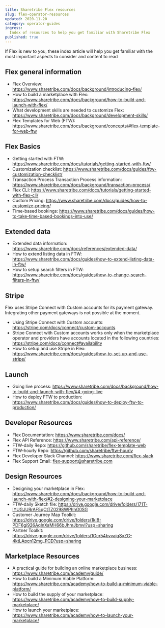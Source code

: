 ```yaml
---
title: Sharetribe Flex resources
slug: flex-operator-resources
updated: 2020-11-20
category: operator-guides
ingress:
  Index of resources to help you get familiar with Sharetribe Flex
published: true
---
```


If Flex is new to you, these index article will help you get familiar
with the most important aspects to consider and content to read

## Flex general information

- Flex Overview:
  https://www.sharetribe.com/docs/background/introducing-flex/
- How to build a marketplace with Flex:
  https://www.sharetribe.com/docs/background/how-to-build-and-launch-with-flex/
- What development skills are needed to customize Flex:
  https://www.sharetribe.com/docs/background/development-skills/
- Flex Templates for Web (FTW):
  https://www.sharetribe.com/docs/background/concepts/#flex-template-for-web-ftw

## Flex Basics

- Getting started with FTW:
  https://www.sharetribe.com/docs/tutorials/getting-started-with-ftw/
- Customization checklist:
  https://www.sharetribe.com/docs/guides/ftw-customization-checklist/
- Transaction Process Transaction Process information:
  https://www.sharetribe.com/docs/background/transaction-process/
- Flex CLI:
  https://www.sharetribe.com/docs/tutorials/getting-started-with-flex-cli/
- Custom Pricing:
  https://www.sharetribe.com/docs/guides/how-to-customize-pricing/
- Time-based bookings:
  https://www.sharetribe.com/docs/guides/how-to-take-time-based-bookings-into-use/

## Extended data

- Extended data information:
  https://www.sharetribe.com/docs/references/extended-data/
- How to extend listing data in FTW:
  https://www.sharetribe.com/docs/guides/how-to-extend-listing-data-in-ftw/
- How to setup search filters in FTW:
  https://www.sharetribe.com/docs/guides/how-to-change-search-filters-in-ftw/

## Stripe

Flex uses Stripe Connect with Custom accounts for its payment gateway.
Integrating other payment gateways is not possible at the moment.

- Using Stripe Connect with Custom accounts:
  https://stripe.com/docs/connect/custom-accounts
- Stripe Connect with Custom accounts works only when the marketplace
  operator and providers have accounts located in the following
  countries: https://stripe.com/docs/connect#availability
- How to setup and use Stripe in Flex:
  https://www.sharetribe.com/docs/guides/how-to-set-up-and-use-stripe/

## Launch

- Going live process:
  https://www.sharetribe.com/docs/background/how-to-build-and-launch-with-flex/#4-going-live
- How to deploy FTW to production:
  https://www.sharetribe.com/docs/guides/how-to-deploy-ftw-to-production/

## Developer Resources

- Flex Documentation: https://www.sharetribe.com/docs/
- Flex API Reference: https://www.sharetribe.com/api-reference/
- FTW-daily Repo: https://github.com/sharetribe/flex-template-web
- FTW-hourly Repo: https://github.com/sharetribe/ftw-hourly
- Flex Developer Slack Channel: https://www.sharetribe.com/flex-slack
- Flex Support Email:
  [flex-support@sharetribe.com](mailto:flex-support@sharetribe.com)

## Design Resources

- Designing your marketplace in Flex:
  https://www.sharetribe.com/docs/background/how-to-build-and-launch-with-flex/#2-designing-your-marketplace
- FTW-daily Sketch file:
  https://drive.google.com/drive/folders/171T-lYUGJURrAF5qCtTZ0298WPhhG0SG
- Customer Journey Map Toolkit:
  https://drive.google.com/drive/folders/1kI8-PDF6gi926AqlnXaMH66bJhmJbmvI?usp=sharing
- Partner Toolkit:
  https://drive.google.com/drive/folders/1Gcr54bvvajqSxZG-4ktLApcn12mg_PCD?usp=sharing

## Marketplace Resources

- A practical guide for building an online marketplace business:
  https://www.sharetribe.com/academy/guide/
- How to build a Minimum Viable Platform:
  https://www.sharetribe.com/academy/how-to-build-a-minimum-viable-platform/
- How to build the supply of your marketplace:
  https://www.sharetribe.com/academy/how-to-build-supply-marketplace/
- How to launch your marketplace:
  https://www.sharetribe.com/academy/how-to-launch-your-marketplace/
